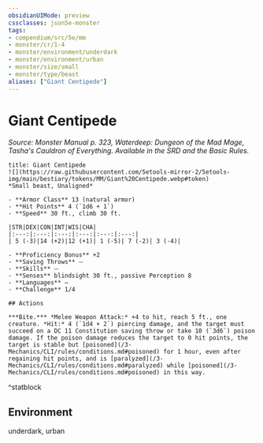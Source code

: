 ```yaml
---
obsidianUIMode: preview
cssclasses: json5e-monster
tags:
- compendium/src/5e/mm
- monster/cr/1-4
- monster/environment/underdark
- monster/environment/urban
- monster/size/small
- monster/type/beast
aliases: ["Giant Centipede"]
---
```

# Giant Centipede
*Source: Monster Manual p. 323, Waterdeep: Dungeon of the Mad Mage, Tasha's Cauldron of Everything. Available in the SRD and the Basic Rules.*  


```ad-statblock
title: Giant Centipede
![](https://raw.githubusercontent.com/5etools-mirror-2/5etools-img/main/bestiary/tokens/MM/Giant%20Centipede.webp#token)
*Small beast, Unaligned*

- **Armor Class** 13 (natural armor)
- **Hit Points** 4 (`1d6 + 1`) 
- **Speed** 30 ft., climb 30 ft.

|STR|DEX|CON|INT|WIS|CHA|
|:---:|:---:|:---:|:---:|:---:|:---:|
| 5 (-3)|14 (+2)|12 (+1)| 1 (-5)| 7 (-2)| 3 (-4)|

- **Proficiency Bonus** +2
- **Saving Throws** ⏤
- **Skills** ⏤
- **Senses** blindsight 30 ft., passive Perception 8
- **Languages** —
- **Challenge** 1/4

## Actions

***Bite.*** *Melee Weapon Attack:* +4 to hit, reach 5 ft., one creature. *Hit:* 4 (`1d4 + 2`) piercing damage, and the target must succeed on a DC 11 Constitution saving throw or take 10 (`3d6`) poison damage. If the poison damage reduces the target to 0 hit points, the target is stable but [poisoned](/3-Mechanics/CLI/rules/conditions.md#poisoned) for 1 hour, even after regaining hit points, and is [paralyzed](/3-Mechanics/CLI/rules/conditions.md#paralyzed) while [poisoned](/3-Mechanics/CLI/rules/conditions.md#poisoned) in this way.
```
^statblock

## Environment

underdark, urban